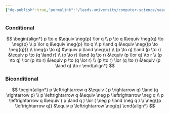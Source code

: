 ```yaml
---
{"dg-publish":true,"permalink":"/leeds-university/computer-science/year-1/fundamental-math-concepts/fundamentals-of-logic/propositional-logic/logical-equivalence/"}
---
```


### Conditional
$$
\begin{align*}
p \to q &\equiv \neg{p} \lor q \\
p \to q &\equiv \neg{q} \to \neg{p} \\
p \lor q &\equiv \neg{p} \to q \\
p \land q &\equiv \neg{(p \to \neg{q})} \\
\neg{p \to q} &\equiv p \land \neg{q} \\
(p \to q) \land (p \to r) &\equiv p \to (q \land r) \\
(p \to r) \land (q \to r) &\equiv (p \lor q) \to r \\
(p \to q) \lor (p \to r) &\equiv p \to (q \lor r) \\
(p \to r) \lor (q \to r) &\equiv (p \land q) \to r
\end{align*}
$$
### Biconditional
$$
\begin{align*}
p \leftrightarrow q &\equiv ( p \rightarrow q) \land (q \rightarrow p) \\
p \leftrightarrow q &\equiv \neg p \leftrightarrow \neg q \\
p \leftrightarrow q &\equiv ( p \land q ) \lor ( \neg p \land \neg q ) \\
\neg{(p \leftrightarrow q)} &\equiv p \leftrightarrow \neg{q}
\end{align*}
$$

